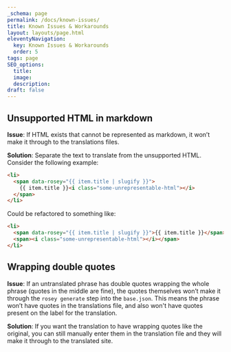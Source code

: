 ```yaml
---
_schema: page
permalink: /docs/known-issues/
title: Known Issues & Workarounds
layout: layouts/page.html
eleventyNavigation:
  key: Known Issues & Workarounds
  order: 5
tags: page
SEO_options:
  title:
  image:
  description:
draft: false
---
```


## Unsupported HTML in markdown
  
**Issue**: If HTML exists that cannot be represented as markdown, it won’t make it through to the translations files. 


**Solution**: Separate the text to translate from the unsupported HTML. Consider the following example:
  
```html
<li>
  <span data-rosey="{{ item.title | slugify }}">
    {{ item.title }}<i class="some-unrepresentable-html"></i>
  </span>
</li>
```
  
Could be refactored to something like:
  
```html
<li>
  <span data-rosey="{{ item.title | slugify }}">{{ item.title }}</span>
  <span><i class="some-unrepresentable-html"></i></span>
</li>
```

## Wrapping double quotes
  
**Issue**: If an untranslated phrase has double quotes wrapping the whole phrase (quotes in the middle are fine), the quotes themselves won’t make it through the `rosey generate` step into the `base.json`. This means the phrase won’t have quotes in the translations file, and also won't have quotes present on the label for the translation.


**Solution**: If you want the translation to have wrapping quotes like the original, you can still manually enter them in the translation file and they will make it through to the translated site.

